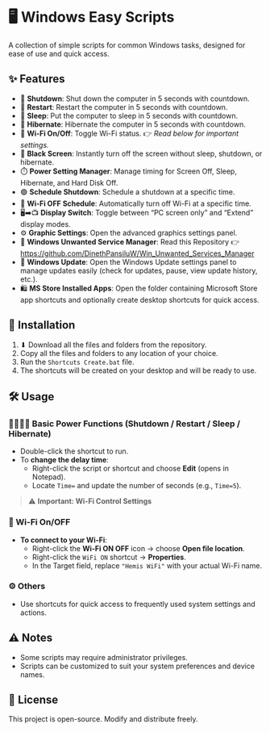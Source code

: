 # 🖥️ Windows Easy Scripts

A collection of simple scripts for common Windows tasks, designed for ease of use and quick access.

## ✨ Features
- 🔴 **Shutdown**: Shut down the computer in 5 seconds with countdown.
- 🔁 **Restart**: Restart the computer in 5 seconds with countdown.
- 🌙 **Sleep**: Put the computer to sleep in 5 seconds with countdown.
- 🌌 **Hibernate**: Hibernate the computer in 5 seconds with countdown.
- 📶 **Wi-Fi On/Off**: Toggle Wi-Fi status. 👉 *Read below for important settings.*
- 🖤 **Black Screen**: Instantly turn off the screen without sleep, shutdown, or hibernate.
- ⏱️ **Power Setting Manager**: Manage timing for Screen Off, Sleep, Hibernate, and Hard Disk Off.
- 🟢 **Schedule Shutdown**: Schedule a shutdown at a specific time.
- 📴 **Wi-Fi OFF Schedule**: Automatically turn off Wi-Fi at a specific time.
- 🖥️➡️📺 **Display Switch**: Toggle between “PC screen only” and “Extend” display modes.
- ⚙️ **Graphic Settings**: Open the advanced graphics settings panel.
- 🐞 **Windows Unwanted Service Manager**: Read this Repository 👉 https://github.com/DinethPansiluW/Win_Unwanted_Services_Manager
- 🔄 **Windows Update**: Open the Windows Update settings panel to manage updates easily (check for updates, pause, view update history, etc.).
- 🛍️ **MS Store Installed Apps**: Open the folder containing Microsoft Store app shortcuts and optionally create desktop shortcuts for quick access.

## 📁 Installation

1. ⬇ Download all the files and folders from the repository.  
2. Copy all the files and folders to any location of your choice.  
3. Run the `Shortcuts Create.bat` file.  
4. The shortcuts will be created on your desktop and will be ready to use.

## 🛠️ Usage

### 🔴🔁🌙🌌 Basic Power Functions (Shutdown / Restart / Sleep / Hibernate)
- Double-click the shortcut to run.
- To **change the delay time**:  
  - Right-click the script or shortcut and choose **Edit** (opens in Notepad).  
  - Locate `Time=` and update the number of seconds (e.g., `Time=5`).

> ⚠️ **Important: Wi-Fi Control Settings**

### 📶 Wi-Fi On/OFF
- **To connect to your Wi-Fi**:
  - Right-click the **Wi-Fi ON OFF** icon → choose **Open file location**.
  - Right-click the `WiFi ON` shortcut → **Properties**.
  - In the Target field, replace `"Hemis WiFi"` with your actual Wi-Fi name.

### ⚙️ Others
- Use shortcuts for quick access to frequently used system settings and actions.

## ⚠️ Notes
- Some scripts may require administrator privileges.
- Scripts can be customized to suit your system preferences and device names.

## 📜 License
This project is open-source. Modify and distribute freely.
